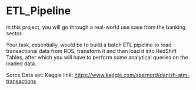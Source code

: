 # ETL_Pipeline

In this project, you will go through a real-world use case from the banking sector.

Your task, essentially, would be to build a batch ETL pipeline to read transactional data from RDS, transform it and then load it into RedShift Tables, after which you will have to perform some analytical queries on the loaded data.

Sorce Data set: Kaggle link:  https://www.kaggle.com/sparnord/danish-atm-transactions


